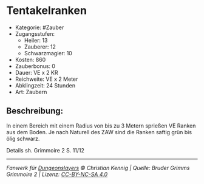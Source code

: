 # Tentakelranken

- Kategorie: #Zauber
- Zugangsstufen:
  - Heiler: 13
  - Zauberer: 12
  - Schwarzmagier: 10
- Kosten: 860
- Zauberbonus: 0
- Dauer: VE x 2 KR
- Reichweite: VE x 2 Meter
- Abklingzeit: 24 Stunden
- Art: Zaubern

## Beschreibung:

In einem Bereich mit einem Radius von bis zu 3 Metern sprießen VE Ranken aus dem Boden. Je nach Naturell des ZAW sind die Ranken saftig grün bis ölig schwarz.



Details sh. Grimmoire 2 S. 11/12

---

_Fanwerk für [Dungeonslayers](https://www.dungeonslayers.net/) © Christian Kennig | Quelle: Bruder Grimms Grimmoire 2 | Lizenz: [CC-BY-NC-SA 4.0](https://creativecommons.org/licenses/by-nc-sa/4.0/deed.de)_
